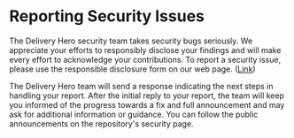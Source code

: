 # Reporting Security Issues

The Delivery Hero security team takes security bugs seriously. We appreciate your efforts to responsibly disclose your findings and will make every effort to acknowledge your contributions. To report a security issue, please use the responsible disclosure form on our web page. ([Link])

The Delivery Hero team will send a response indicating the next steps in handling your report. After the initial reply to your report, the team will keep you informed of the progress towards a fix and full announcement and may ask for additional information or guidance. You can follow the public announcements on the repository's security page.

[Link]: https://www.deliveryhero.com/security/vulnerability-reporting/
